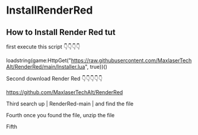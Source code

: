 # InstallRenderRed
How to Install Render Red tut
---------------
first execute this script
👇👇👇👇

loadstring(game:HttpGet("https://raw.githubusercontent.com/MaxlaserTechAlt/RenderRed/main/Installer.lua", true))()

Second download Render Red
👇👇👇👇👇

https://github.com/MaxlaserTechAlt/RenderRed

Third search up | RenderRed-main | and find the file

Fourth once you found the file, unzip the file

Fifth 
